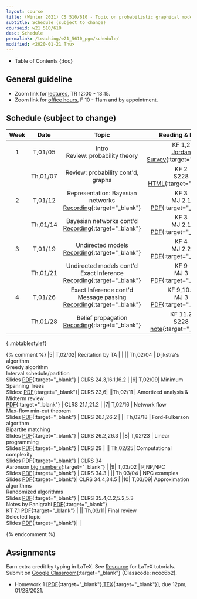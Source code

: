```yaml
---
layout: course
title: (Winter 2021) CS 510/610 - Topic on probabilistic graphical models 
subtitle: Schedule (subject to change)
courseid: w21 510/610
desc: Schedule
permalink: /teaching/w21_5610_pgm/schedule/
modified: <2020-01-21 Thu>
---
```


* Table of Contents
{:toc}

## General guideline
* Zoom link for [lectures](https://pdx.zoom.us/j/84402610802?pwd=T1RZOVRaZXpDcmVObktvcmd2b205QT09), TR 12:00 - 13:15. 
* Zoom link for [office hours](https://pdx.zoom.us/j/88237483669?pwd=LzEveUtKVG96ZXRuVVZTWDY2a0Judz09), F 10 - 11am and by appointment.

## Schedule (subject to change)

| Week | Date  | Topic | Reading & Note |
|:-----:| :---------: |:----------:|:-----:|
|1| T,01/05  | Intro <br> Review: probability theory <br>  | KF 1,2 <br> [Jordan Survey](https://projecteuclid.org/euclid.ss/1089808279){:target="_blank"} |
|| Th,01/07 | Review: probability cont'd, graphs | KF 2 <br> S228 [HTML](https://ermongroup.github.io/cs228-notes/preliminaries/probabilityreview/){:target="_blank"} |
|2| T,01/12 |  Representation: Bayesian networks <br> [Recording](https://pdx.zoom.us/rec/share/7gMJi75YUEv1VfmNPLmAoDwI4xrc_rLdbV7LlnnROIDGouhH4e1K0Q0WBmCoCE5u.bf61YsI3rH51VHET){:target="_blank"} | KF 3 <br> MJ 2.1 [PDF](https://people.eecs.berkeley.edu/~jordan/prelims/chapter2.pdf){:target="_blank"} | 
|| Th,01/14 | Bayesian networks cont'd <br> [Recording](https://pdx.zoom.us/rec/share/HJDSO8tAXOZRAD56BCzwMFtxKXP2w8Vii6Az8cv97o5iYTI0s6f64_WqaTeyFUxm.q9ryZ9DNur_09wlO){:target="_blank"} | KF 3 <br> MJ 2.1 [PDF](https://people.eecs.berkeley.edu/~jordan/prelims/chapter2.pdf){:target="_blank"} | 
|3| T,01/19| Undirected models <br> [Recording](https://pdx.zoom.us/rec/share/H1eyFm_apSCwb-TAu5bKaHJkaJlDStH9oyL_SXASIFHHMM75gAygBf5PsPUFAUd1.APk5QM35bFxOuE3Q){:target="_blank"}  | KF 4 <br> MJ 2.2 [PDF](https://people.eecs.berkeley.edu/~jordan/prelims/chapter2.pdf){:target="_blank"} |
|| Th,01/21 | Undirected models cont'd <br> Exact Inference <br> [Recording](https://pdx.zoom.us/rec/share/P8hIMl1GDQGEjPLU2fztyc0VzbkLisFPPkUcNDXz54rUtcIrtLyP6Q6xh5_-tadF.qHTji6plKqvwqyEe){:target="_blank"} | KF 9 <br> MJ 3 [PDF](https://people.eecs.berkeley.edu/~jordan/prelims/chapter3.pdf){:target="_blank"} |
|4| T,01/26 | Exact Inference cont'd <br> Message passing [Recording](){:target="_blank"} | KF 9,10.2 <br> MJ 3 [PDF](https://people.eecs.berkeley.edu/~jordan/prelims/chapter3.pdf){:target="_blank"} <br> |
|| Th,01/28 | Belief propagation  <br> [Recording](){:target="_blank"} | KF 11.2 <br> S228 [note](https://ermongroup.github.io/cs228-notes/inference/jt/){:target="_blank"}|
{:.mbtablestylef}

{% comment %}
|5| T,02/02| Recitation by TA | |
|| Th,02/04 | Dijkstra's algorithm <br> Greedy algorithm <br> Interval schedule/partition <br> Slides [PDF]({{base}}/teaching/w21_5684_alg/w21_5684_lec10.pdf){:target="_blank"} |  CLRS 24.3,16.1,16.2 |
|6| T,02/09| Minimum Spanning Trees <br> Slides: [PDF]({{base}}/teaching/w21_5684_alg/w21_5684_lec11.pdf){:target="_blank"}| CLRS 23,6|
||Th,02/11 | Amortized analysis & Midterm review <br> [PDF]({{base}}/teaching/w21_5684_alg/w21_5684_lec12.pdf){:target="_blank"} | CLRS 21.1,21.2 |
|7| T,02/16 | Network flow <br> Max-flow min-cut theorem <br> Slides [PDF]({{base}}/teaching/w21_5684_alg/w21_5684_lec13.pdf){:target="_blank"} | CLRS 26.1,26.2 |
|| Th,02/18 | Ford-Fulkerson algorithm <br> Bipartite matching <br> Slides [PDF]({{base}}/teaching/w21_5684_alg/w21_5684_lec14.pdf){:target="_blank"} | CLRS 26.2,26.3 |
|8| T,02/23 | Linear programming <br> Slides [PDF]({{base}}/teaching/w21_5684_alg/w21_5684_lec15.pdf){:target="_blank"} | CLRS 29 |
|| Th,02/25| Computational complexity <br> Slides [PDF]({{base}}/teaching/w21_5684_alg/w21_5684_lec16.pdf){:target="_blank"} | CLRS 34 <br> Aaronson [big numbers](https://www.scottaaronson.com/writings/bignumbers.html){:target="_blank"} |
|9| T,03/02 | P,NP,NPC <br> Slides [PDF]({{base}}/teaching/w21_5684_alg/w21_5684_lec17.pdf){:target="_blank"} |  CLRS 34.3 |
|| Th,03/04 | NPC examples  <br> Slides [PDF]({{base}}/teaching/w21_5684_alg/w21_5684_lec18.pdf){:target="_blank"}| CLRS 34.4,34.5 |
|10| T,03/09| Approximation algorithms <br> Randomized algorithms <br> Slides [PDF]({{base}}/teaching/w21_5684_alg/w21_5684_lec19.pdf){:target="_blank"}  | CLRS 35.4,C.2,5.2,5.3 <br> Notes by Panigrahi [PDF](https://www2.cs.duke.edu/courses/fall15/compsci532/scribe_notes/lec13.pdf){:target="_blank"} <br> KT 7.1 [PDF]({{base}}/teaching/f19_629_alg/f19_629_rand_KT.pdf){:target="_blank"} |
|| Th,03/11| Final review<br> Selected topic <br> Slides [PDF]({{base}}/teaching/w21_5684_alg/w21_5684_lec20.pdf){:target="_blank"}| |

{% endcomment %}
## Assignments

Earn extra credit by typing in LaTeX. See [Resource]({{base}}/teaching/w21_5864_alg/resource/) for LaTeX tutorials. Submit on [Google Classroom](https://classroom.google.com/c/MjU1MTE1MjU4MDI3?cjc=ncoc6b2){:target="_blank"} (Classcode: ncoc6b2).
*  Homework 1
   [[PDF]({{base}}/teaching/w21_5610_pgm/w21_pgm_hw1.pdf){:target="_blank"},[TEX]({{base}}/teaching/w21_5610_alg/w21_pgm_hw1.tex){:target="_blank"}],
   due 12pm, 01/28/2021. 
